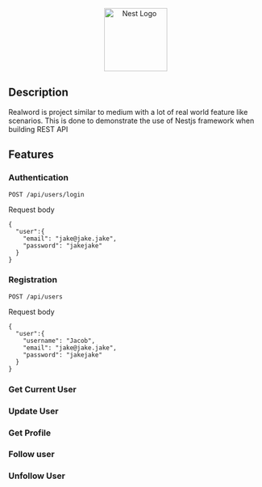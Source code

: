 <p align="center">
  <a href="http://nestjs.com/" target="blank"><img src="https://nestjs.com/img/logo-small.svg" width="125" height="125" alt="Nest Logo" /></a>
</p>

## Description

Realword is project similar to medium with a lot of real world feature like scenarios.
This is done to demonstrate the use of Nestjs framework when building REST API

## Features

### Authentication

```
POST /api/users/login
```

Request body

```
{
  "user":{
    "email": "jake@jake.jake",
    "password": "jakejake"
  }
}
```

### Registration

```
POST /api/users
```

Request body

```
{
  "user":{
    "username": "Jacob",
    "email": "jake@jake.jake",
    "password": "jakejake"
  }
}
```

### Get Current User

### Update User

### Get Profile

### Follow user

### Unfollow User
